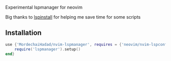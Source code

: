 Experimental lspmanager for neovim

Big thanks to [lspinstall](https://github.com/kabouzeid/nvim-lspinstall)  for helping me save time for some scripts

## Installation

```lua
use {'MordechaiHadad/nvim-lspmanager', requires = {'neovim/nvim-lspconfig', 'nvim-lua/plenary.nvim'}, config = function()
    require('lspmanager').setup()
end}
```
